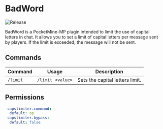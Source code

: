 # BadWord
![Release](https://img.shields.io/badge/release-v1.0-blue.svg)

BadWord is a PocketMine-MP plugin intended to limit the use of capital letters in chat. It allows you to set a limit of capital letters per message sent by players. If the limit is exceeded, the message will not be sent.

## Commands
| Command | Usage | Description | 
| ------- | ----- | ----------- |
| `/limit` | `/limit <value>` | Sets the capital letters limit. |

## Permissions
```yaml
 capslimiter.command:
  default: op
 capslimiter.bypass:
  default: false
```
